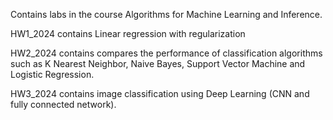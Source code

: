 Contains labs in the course Algorithms for Machine Learning and Inference.

HW1_2024 contains Linear regression with regularization

HW2_2024 contains compares the performance of classification algorithms such as K Nearest Neighbor, Naive Bayes, Support Vector Machine and Logistic Regression.

HW3_2024 contains image classification using Deep Learning (CNN and fully connected network).
